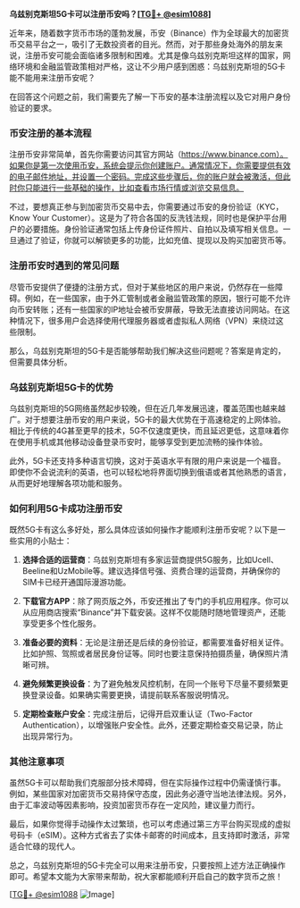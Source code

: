 **乌兹别克斯坦5G卡可以注册币安吗？[[TG💪+ @esim1088](https://t.me/s/esim1088)]**

近年来，随着数字货币市场的蓬勃发展，币安（Binance）作为全球最大的加密货币交易平台之一，吸引了无数投资者的目光。然而，对于那些身处海外的朋友来说，注册币安可能会面临诸多限制和困难。尤其是像乌兹别克斯坦这样的国家，网络环境和金融监管政策相对严格，这让不少用户感到困惑：乌兹别克斯坦的5G卡能不能用来注册币安呢？

在回答这个问题之前，我们需要先了解一下币安的基本注册流程以及它对用户身份验证的要求。

### 币安注册的基本流程

注册币安非常简单，首先你需要访问其官方网站（https://www.binance.com）。如果你是第一次使用币安，系统会提示你创建账户。通常情况下，你需要提供有效的电子邮件地址，并设置一个密码。完成这些步骤后，你的账户就会被激活，但此时你只能进行一些基础的操作，比如查看市场行情或浏览交易信息。

不过，要想真正参与到加密货币交易中去，你需要通过币安的身份验证（KYC，Know Your Customer）。这是为了符合各国的反洗钱法规，同时也是保护平台用户的必要措施。身份验证通常包括上传身份证件照片、自拍以及填写相关信息。一旦通过了验证，你就可以解锁更多的功能，比如充值、提现以及购买加密货币等。

### 注册币安时遇到的常见问题

尽管币安提供了便捷的注册方式，但对于某些地区的用户来说，仍然存在一些障碍。例如，在一些国家，由于外汇管制或者金融监管政策的原因，银行可能不允许向币安转账；还有一些国家的IP地址会被币安屏蔽，导致无法直接访问网站。在这种情况下，很多用户会选择使用代理服务器或者虚拟私人网络（VPN）来绕过这些限制。

那么，乌兹别克斯坦的5G卡是否能够帮助我们解决这些问题呢？答案是肯定的，但需要具体分析。

### 乌兹别克斯坦5G卡的优势

乌兹别克斯坦的5G网络虽然起步较晚，但在近几年发展迅速，覆盖范围也越来越广。对于想要注册币安的用户来说，5G卡的最大优势在于高速稳定的上网体验。相比于传统的4G甚至更早的技术，5G不仅速度更快，而且延迟更低，这意味着你在使用手机或其他移动设备登录币安时，能够享受到更加流畅的操作体验。

此外，5G卡还支持多种语言切换，这对于英语水平有限的用户来说是一个福音。即使你不会说流利的英语，也可以轻松地将界面切换到俄语或者其他熟悉的语言，从而更好地理解各项功能和服务。

### 如何利用5G卡成功注册币安

既然5G卡有这么多好处，那么具体应该如何操作才能顺利注册币安呢？以下是一些实用的小贴士：

1. **选择合适的运营商**：乌兹别克斯坦有多家运营商提供5G服务，比如Ucell、Beeline和UzMobile等。建议选择信号强、资费合理的运营商，并确保你的SIM卡已经开通国际漫游功能。
   
2. **下载官方APP**：除了网页版之外，币安还推出了专门的手机应用程序。你可以从应用商店搜索“Binance”并下载安装。这样不仅能随时随地管理资产，还能享受更多个性化服务。

3. **准备必要的资料**：无论是注册还是后续的身份验证，都需要准备好相关证件。比如护照、驾照或者居民身份证等。同时也要注意保持拍摄质量，确保照片清晰可辨。

4. **避免频繁更换设备**：为了避免触发风控机制，在同一个账号下尽量不要频繁更换登录设备。如果确实需要更换，请提前联系客服说明情况。

5. **定期检查账户安全**：完成注册后，记得开启双重认证（Two-Factor Authentication），以增强账户安全性。此外，还要定期检查交易记录，防止出现异常行为。

### 其他注意事项

虽然5G卡可以帮助我们克服部分技术障碍，但在实际操作过程中仍需谨慎行事。例如，某些国家对加密货币交易持保守态度，因此务必遵守当地法律法规。另外，由于汇率波动等因素影响，投资加密货币存在一定风险，建议量力而行。

最后，如果你觉得手动操作太过繁琐，也可以考虑通过第三方平台购买现成的虚拟号码卡（eSIM）。这种方式省去了实体卡邮寄的时间成本，且支持即时激活，非常适合忙碌的现代人。

总之，乌兹别克斯坦的5G卡完全可以用来注册币安，只要按照上述方法正确操作即可。希望本文能为大家带来帮助，祝大家都能顺利开启自己的数字货币之旅！

[[TG💪+ @esim1088](https://t.me/s/esim1088) ![Image](https://i.postimg.cc/4NQfJmqS/Snipaste-2025-05-13-00-14-12.png)]